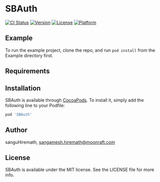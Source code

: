 # SBAuth

[![CI Status](https://img.shields.io/travis/sanguHiremath/SBAuth.svg?style=flat)](https://travis-ci.org/sanguHiremath/SBAuth)
[![Version](https://img.shields.io/cocoapods/v/SBAuth.svg?style=flat)](https://cocoapods.org/pods/SBAuth)
[![License](https://img.shields.io/cocoapods/l/SBAuth.svg?style=flat)](https://cocoapods.org/pods/SBAuth)
[![Platform](https://img.shields.io/cocoapods/p/SBAuth.svg?style=flat)](https://cocoapods.org/pods/SBAuth)

## Example

To run the example project, clone the repo, and run `pod install` from the Example directory first.

## Requirements

## Installation

SBAuth is available through [CocoaPods](https://cocoapods.org). To install
it, simply add the following line to your Podfile:

```ruby
pod 'SBAuth'
```

## Author

sanguHiremath, sangamesh.hiremath@moonraft.com

## License

SBAuth is available under the MIT license. See the LICENSE file for more info.
